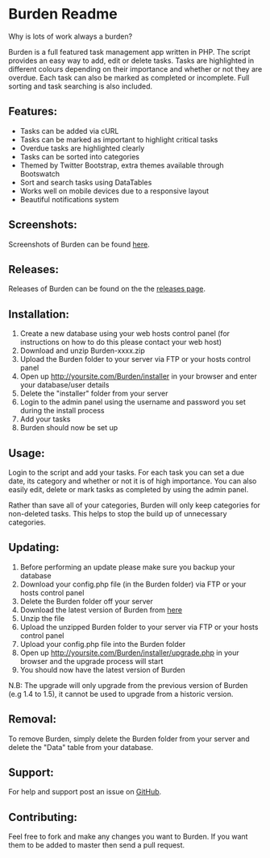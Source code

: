 Burden Readme
================

Why is lots of work always a burden?

Burden is a full featured task management app written in PHP. The script provides an easy way to add, edit or delete tasks. Tasks are highlighted in different colours depending on their importance and whether or not they are overdue. Each task can also be marked as completed or incomplete. Full sorting and task searching is also included.

Features:
---------

* Tasks can be added via cURL
* Tasks can be marked as important to highlight critical tasks
* Overdue tasks are highlighted clearly
* Tasks can be sorted into categories
* Themed by Twitter Bootstrap, extra themes available through Bootswatch
* Sort and search tasks using DataTables
* Works well on mobile devices due to a responsive layout
* Beautiful notifications system

Screenshots:
------------

Screenshots of Burden can be found [here](http://imgur.com/a/mmqhA).

Releases:
------------

Releases of Burden can be found on the the [releases page](https://github.com/joshf/Burden/releases).

Installation:
-------------

1. Create a new database using your web hosts control panel (for instructions on how to do this please contact your web host)
2. Download and unzip Burden-xxxx.zip
3. Upload the Burden folder to your server via FTP or your hosts control panel
4. Open up http://yoursite.com/Burden/installer in your browser and enter your database/user details
5. Delete the "installer" folder from your server
6. Login to the admin panel using the username and password you set during the install process
7. Add your tasks
8. Burden should now be set up

Usage:
------

Login to the script and add your tasks. For each task you can set a due date, its category and whether or not it is of high importance. You can also easily edit, delete or mark tasks as completed by using the admin panel.

Rather than save all of your categories, Burden will only keep categories for non-deleted tasks. This helps to stop the build up of unnecessary categories.

Updating:
---------

1. Before performing an update please make sure you backup your database
2. Download your config.php file (in the Burden folder) via FTP or your hosts control panel
3. Delete the Burden folder off your server
4. Download the latest version of Burden from [here](https://github.com/joshf/Burden/releases)
5. Unzip the file
6. Upload the unzipped Burden folder to your server via FTP or your hosts control panel
7. Upload your config.php file into the Burden folder
4. Open up http://yoursite.com/Burden/installer/upgrade.php in your browser and the upgrade process will start
9. You should now have the latest version of Burden

N.B: The upgrade will only upgrade from the previous version of Burden (e.g 1.4 to 1.5), it cannot be used to upgrade from a historic version.

Removal:
--------

To remove Burden, simply delete the Burden folder from your server and delete the "Data" table from your database.

Support:
-------------

For help and support post an issue on [GitHub](https://github.com/joshf/Burden/issues).

Contributing:
-------------

Feel free to fork and make any changes you want to Burden. If you want them to be added to master then send a pull request.